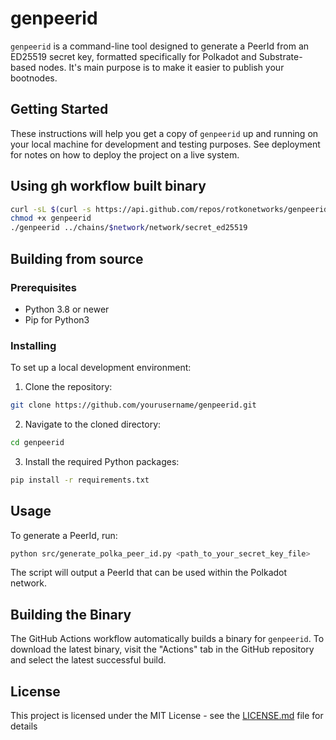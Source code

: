 # genpeerid

`genpeerid` is a command-line tool designed to generate a PeerId from an ED25519 secret key,
formatted specifically for Polkadot and Substrate-based nodes. It's main purpose is to make
it easier to publish your bootnodes.

## Getting Started

These instructions will help you get a copy of `genpeerid` up and
running on your local machine for development and testing purposes.
See deployment for notes on how to deploy the project on a live system.

## Using gh workflow built binary
```bash
curl -sL $(curl -s https://api.github.com/repos/rotkonetworks/genpeerid/releases/latest | grep -oP '"browser_download_url": "\K(.*?)(?=")') -o genpeerid
chmod +x genpeerid
./genpeerid ../chains/$network/network/secret_ed25519
```

## Building from source

### Prerequisites

- Python 3.8 or newer
- Pip for Python3

### Installing

To set up a local development environment:

1. Clone the repository:

```bash
git clone https://github.com/yourusername/genpeerid.git
```

2. Navigate to the cloned directory:

```bash
cd genpeerid
```

3. Install the required Python packages:

```bash
pip install -r requirements.txt
```

## Usage

To generate a PeerId, run:

```bash
python src/generate_polka_peer_id.py <path_to_your_secret_key_file>
```

The script will output a PeerId that can be used within the Polkadot network.

## Building the Binary

The GitHub Actions workflow automatically builds a binary for `genpeerid`.
To download the latest binary, visit the "Actions" tab in the GitHub repository
and select the latest successful build.

## License

This project is licensed under the MIT License - see the [LICENSE.md](LICENSE.md) file for details
